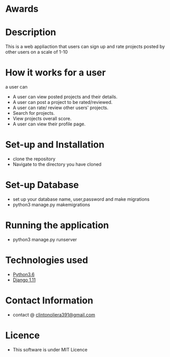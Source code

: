 # Awards

# Description
This is a web appliaction that users can sign up and rate projects posted by other users on a scale of 1-10

# How it works for a user 
 a user can
* A user can view posted projects and their details.  
* A user can post a project to be rated/reviewed. 
* A user can rate/ review other users' projects.  
* Search for projects.  
* View projects overall score.
* A user can view their profile page.    
 

# Set-up and Installation
* clone the repository
* Navigate to the directory you have cloned

# Set-up Database
* set up your database name, user,password and make migrations
* python3 manage.py makemigrations

# Running the application
* python3 manage.py runserver

# Technologies used
* [Python3.6](https://www.python.org/)  
* [Django 1.11](https://docs.djangoproject.com/en/2.2/)  

# Contact Information
* contact @ clintonoliera391@gmail.com

# Licence
* This software is under MIT Licence